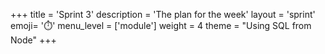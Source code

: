 +++
title = 'Sprint 3'
description = 'The plan for the week'
layout = 'sprint'
emoji= '⏱️'
menu_level = ['module']
weight = 4
theme = "Using SQL from Node"
+++



